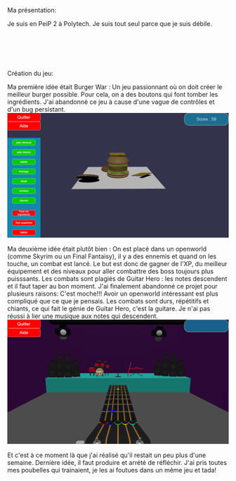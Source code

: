Ma présentation:

Je suis en PeiP 2 à Polytech.
Je suis tout seul parce que je suis débile.
 
<br/>
<br/>
<br/>
<br/> 
 
Création du jeu:

Ma première idée était Burger War : Un jeu passionnant où on doit créer le meilleur burger possible. 
Pour cela, on a des boutons qui font tomber les ingrédients.
J'ai abandonné ce jeu à cause d'une vague de contrôles et d'un bug persistant.
![Le premier projet](burgerwar.png)
 
 
 
Ma deuxième idée était plutôt bien :
On est placé dans un openworld (comme Skyrim ou un Final Fantaisy), il y a des ennemis et quand on les touche, un combat est lancé.
Le but est donc de gagner de l'XP, du meilleur équipement et des niveaux pour aller combattre des boss toujours plus puisssants.
Les combats sont plagiés de Guitar Hero : les notes descendent et il faut taper au bon moment.
J'ai finalement abandonné ce projet pour plusieurs raisons:
  C'est moche!!!
  Avoir un openworld intéressant est plus compliqué que ce que je pensais.
  Les combats sont durs, répétitifs et chiants, ce qui fait le génie de Guitar Hero, c'est la guitare.
  Je n'ai pas réussi à lier une musique aux notes qui descendent.
![Le deuxième projet](guitarhero.png)
 
 
 
Et c'est à ce moment là que j'ai réalisé qu'il restait un peu plus d'une semaine.
Dernière idée, il faut produire et arrété de réfléchir.
J'ai pris toutes mes poubelles qui trainaient, je les ai foutues dans un même jeu et tada!
